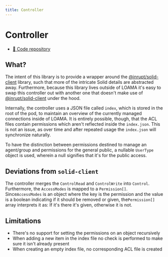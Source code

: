 ```yaml
---
title: Controller
---
```


# Controller

- [:test_tube: Code repository](https://github.com/osoc24/loama/tree/root/controller)

## What?

The intent of this library is to provide a wrapper around the [@inrupt/solid-client](https://docs.inrupt.com/developer-tools/api/javascript/solid-client/) library, such that more of the intricate Solid details are abstracted away. Furthermore, because this library lives outside of LOAMA it's easy to swap this controller out with another one that doesn't make use of [@inrupt/solid-client](https://docs.inrupt.com/developer-tools/api/javascript/solid-client/) under the hood.

Internally, the controller uses a JSON file called `index`, which is stored in the root of the pod, to maintain an overview of the currently managed connections inside of LOAMA. It is entirely possible, though, that the ACL files contain permissions which aren't reflected inside the `index.json`. This is not an issue, as over time and after repeated usage the `index.json` will synchronize naturally.

To have the distinction between permissions destined to manage an agent/group and permissions for the general public, a nullable `UserType` object is used, wherein a null signifies that it's for the public access.

## Deviations from `solid-client`

The controller merges the `ControlRead` and `ControlWrite` into `Control`. Furthermore, the `AccessModes` is mapped to a `Permission[]`. Since`AccessModes` is an object where the key is the permission and the value is a boolean indicating if it should be removed or given, the`Permission[]` array interprets it as: If it's there it's given, otherwise it is not.

## Limitations

- There's no support for setting the permissions on an object recursively
- When adding a new item in the index file no check is performed to make sure it isn't already present
- When creating an empty index file, no corresponding ACL file is created
